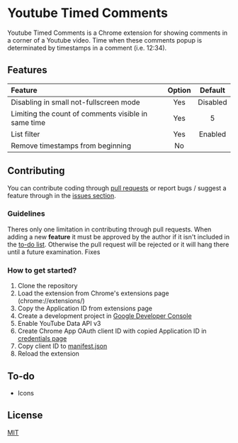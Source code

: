 # Youtube Timed Comments

Youtube Timed Comments is a Chrome extension for showing comments in a corner of a Youtube video.
Time when these comments popup is determinated by timestamps in a comment (i.e. 12:34).

## Features
| Feature                                                   | Option | Default  |
| :-------------------------------------------------------- | :----: | :------: |
| Disabling in small not-fullscreen mode                    | Yes    | Disabled |
| Limiting the count of comments visible in same time       | Yes    | 5        |
| List filter											    | Yes    | Enabled  |
| Remove timestamps from beginning                          | No     |          |

## Contributing
You can contribute coding through [pull requests](pulls) or report bugs / suggest a feature through in the [issues section](issues).

### Guidelines
Theres only one limitation in contributing through pull requests.
When adding a new **feature** it must be approved by the author if it isn't included in the [to-do list](#todo).
Otherwise the pull request will be rejected or it will hang there until a future examination.
Fixes 

### How to get started?
1. Clone the repository
2. Load the extension from Chrome's extensions page (chrome://extensions/)
3. Copy the Application ID from extensions page
4. Create a development project in [Google Developer Console](https://console.developers.google.com/)
5. Enable YouTube Data API v3
6. Create Chrome App OAuth client ID with copied Application ID in [credentials page](https://console.developers.google.com/apis/credentials)
7. Copy client ID to [manifest.json](../blob/master/LICENSE)
8. Reload the extension

## To-do <a name="todo"></a>
- Icons

## License
[MIT](../blob/master/LICENSE)